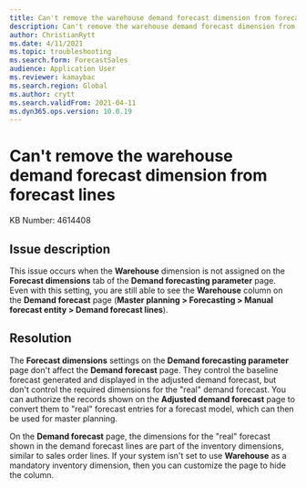 ```yaml
---
title: Can't remove the warehouse demand forecast dimension from forecast lines
description: Can't remove the warehouse demand forecast dimension from forecast lines
author: ChristianRytt
ms.date: 4/11/2021
ms.topic: troubleshooting
ms.search.form: ForecastSales
audience: Application User
ms.reviewer: kamaybac
ms.search.region: Global
ms.author: crytt
ms.search.validFrom: 2021-04-11
ms.dyn365.ops.version: 10.0.19
---
```


# Can't remove the warehouse demand forecast dimension from forecast lines

KB Number: 4614408

## Issue description

This issue occurs when the **Warehouse** dimension is not assigned on the **Forecast dimensions** tab of the **Demand forecasting parameter** page. Even with this setting, you are still able to see the **Warehouse** column on the **Demand forecast** page (**Master planning \> Forecasting \> Manual forecast entity \> Demand forecast lines**).

## Resolution

The **Forecast dimensions** settings on the **Demand forecasting parameter** page don't affect the **Demand forecast** page. They control the baseline forecast generated and displayed in the adjusted demand forecast, but don't control the required dimensions for the "real" demand forecast. You can authorize the records shown on the **Adjusted demand forecast** page to convert them to "real" forecast entries for a forecast model, which can then be used for master planning.

On the **Demand forecast** page, the dimensions for the "real" forecast shown in the demand forecast lines are part of the inventory dimensions, similar to sales order lines. If your system isn't set to use **Warehouse** as a mandatory inventory dimension, then you can customize the page to hide the column.
